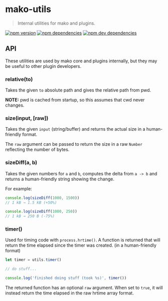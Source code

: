 # mako-utils

> Internal utilities for mako and plugins.

[![npm version][npm-badge]][npm]
[![npm dependencies][david-badge]][david]
[![npm dev dependencies][david-dev-badge]][david-dev]

## API

These utilities are used by mako core and plugins internally, but they may be
useful to other plugin developers.

### relative(to)

Takes the given `to` absolute path and gives the relative path from pwd.

**NOTE:** pwd is cached from startup, so this assumes that cwd never changes.

### size(input, [raw])

Takes the given `input` (string/buffer) and returns the actual size in a
human-friendly format.

The `raw` argument can be passed to return the size in a raw `Number` reflecting
the number of bytes.

### sizeDiff(a, b)

Takes the given numbers for `a` and `b`, computes the delta from `a -> b` and
returns a human-friendly string showing the change.

For example:

```js
console.log(sizeDiff(1000, 1500))
// 1 kB → 1.5 kB (+50%)

console.log(sizeDiff(1000, 250))
// 1 kB → 250 B (-75%)
```

### timer()

Used for timing code with `process.hrtime()`. A function is returned that will
return the time elapsed since the timer was created. (in a human-friendly
format)

```js
let timer = utils.timer()

// do stuff...

console.log('finished doing stuff (took %s)', timer())
```

The returned function has an optional `raw` argument. When set to `true`, it
will instead return the time elapsed in the raw hrtime array format.


[david-badge]: https://img.shields.io/david/makojs/utils.svg
[david-dev-badge]: https://img.shields.io/david/dev/makojs/utils.svg
[david-dev]: https://david-dm.org/makojs/utils#info=devDependencies
[david]: https://david-dm.org/makojs/utils
[npm-badge]: https://img.shields.io/npm/v/mako-utils.svg
[npm]: https://www.npmjs.com/package/mako-utils

